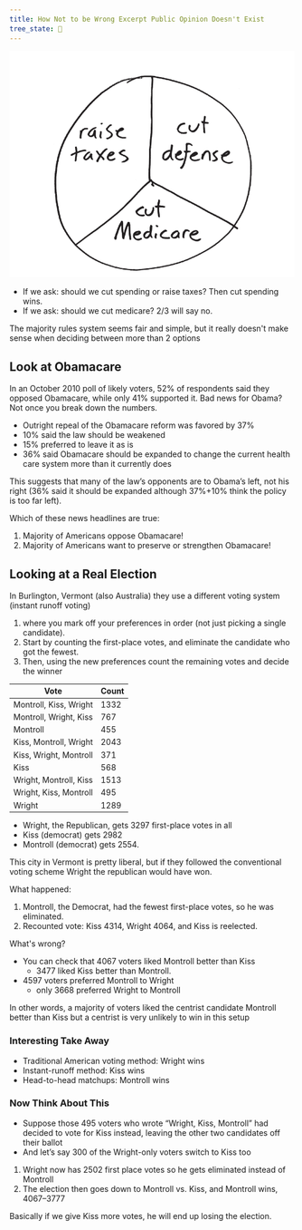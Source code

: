 ```yaml
---
title: How Not to be Wrong Excerpt Public Opinion Doesn't Exist
tree_state: 🌱
---
```


![VotingPref](../search_pics/VotingPref.png)

- If we ask: should we cut spending or raise taxes? Then cut spending wins.
- If we ask: should we cut medicare? 2/3 will say no.

The majority rules system seems fair and simple, but it really doesn't make sense when deciding between more than 2 options

## Look at Obamacare

In an October 2010 poll of likely voters, 52% of respondents said they opposed Obamacare, while only 41% supported it. Bad news for Obama? Not once you break down the numbers.

- Outright repeal of the Obamacare reform was favored by 37%
- 10% said the law should be weakened
- 15% preferred to leave it as is
- 36% said Obamacare should be expanded to change the current health care system more than it currently does

This suggests that many of the law’s opponents are to Obama’s left, not his right (36% said it should be expanded although 37%+10% think the policy is too far left).

Which of these news headlines are true:

1. Majority of Americans oppose Obamacare!
2. Majority of Americans want to preserve or strengthen Obamacare!

## Looking at a Real Election

In Burlington, Vermont (also Australia) they use a different voting system (instant runoff voting)

1. where you mark off your preferences in order (not just picking a single candidate).
2. Start by counting the first-place votes, and eliminate the candidate who got the fewest. 
3. Then, using the new preferences count the remaining votes and decide the winner

| Vote                   | Count |
| ---------------------- | ----- |
| Montroll, Kiss, Wright | 1332  |
| Montroll, Wright, Kiss | 767   |
| Montroll               | 455   |
| Kiss, Montroll, Wright | 2043  |
| Kiss, Wright, Montroll | 371   |
| Kiss                   | 568   |
| Wright, Montroll, Kiss | 1513  |
| Wright, Kiss, Montroll | 495   |
| Wright                 | 1289  |

- Wright, the Republican, gets 3297 first-place votes in all
- Kiss (democrat) gets 2982
- Montroll (democrat) gets 2554. 

This city in Vermont is pretty liberal, but if they followed the conventional voting scheme Wright the republican would have won.

What happened:

1. Montroll, the Democrat, had the fewest first-place votes, so he was eliminated. 
2. Recounted vote: Kiss 4314, Wright 4064, and Kiss is reelected.

What's wrong?

- You can check that 4067 voters liked Montroll better than Kiss
  - 3477 liked Kiss better than Montroll.
- 4597 voters preferred Montroll to Wright
  - only 3668 preferred Wright to Montroll

In other words, a majority of voters liked the centrist candidate Montroll better than Kiss but a centrist is very unlikely to win in this setup

### Interesting Take Away

- Traditional American voting method: Wright wins 
- Instant-runoff method: Kiss wins
- Head-to-head matchups: Montroll wins

### Now Think About This

- Suppose those 495 voters who wrote “Wright, Kiss, Montroll” had decided to vote for Kiss instead, leaving the other two candidates off their ballot
- And let’s say 300 of the Wright-only voters switch to Kiss too

1. Wright now has 2502 first place votes so he gets eliminated instead of Montroll
2. The election then goes down to Montroll vs. Kiss, and Montroll wins, 4067–3777

Basically if we give Kiss more votes, he will end up losing the election.
